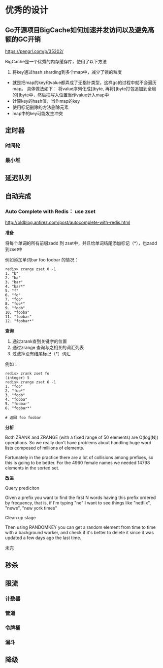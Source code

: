# 优秀的设计


## Go开源项目BigCache如何加速并发访问以及避免高额的GC开销

<https://pengrl.com/p/35302/>

BigCache是一个优秀的内存缓存库，使用了以下方法

1. 将key通过hash sharding到多个map中，减少了锁的粒度
- 就是把map的key和value都弄成了无指针类型，这样gc的过程中就不会遍历map。
	具体做法如下： 将value序列化成[]byte, 再将[]byte打包追加到全局的[]byte中，然后把写入位置当作value计入map中
- 计算key的hash值，当作map的key
- 使用标记删除的方法删除元素
- map中的key可能发生冲突



## 定时器
### 时间轮
### 最小堆



## 延迟队列



## 自动完成

### Auto Complete with Redis： use zset

<http://oldblog.antirez.com/post/autocomplete-with-redis.html>

**准备**

将每个单词的所有前缀zadd 到 zset中，并且给单词结尾添加标记（\*），也zadd到zset中

例如添加单词bar foo foobar 的情况：

```shell
redis> zrange zset 0 -1
1. "b"
2. "ba"
3. "bar"
4. "bar*"
5. "f"
6. "fo"
7. "foo"
8. "foo*"
9. "foob"
10. "fooba"
11. "foobar"
12. "foobar*"
```

**查询**

1. 通过zrank查到关键字的位置
2. 通过zrange 查询与之相关的词汇列表
3. 过滤掉没有结尾标记（\*）词汇

例如：

```shell
redis> zrank zset fo
(integer) 5
redis> zrange zset 6 -1
1. "foo"
2. "foo*"
3. "foob"
4. "fooba"
5. "foobar"
6. "foobar*"

# 返回 foo foobar
```


**分析**

Both ZRANK and ZRANGE (with a fixed range of 50 elements) are O(log(N)) operations. So we really don't have problems about handling huge word lists composed of millions of elements.


Fortunately in the practice there are a lot of collisions among prefixes, so this is going to be better. For the 4960 female names we needed 14798 elements in the sorted set.



**改进**

Query prediciton

Given a prefix you want to find the first N words having this prefix ordered by frequency, that is, if I'm typing "ne" I want to see things like "netflix", "news", "new york times"

Clean up stage

Then using RANDOMKEY you can get a random element from time to time with a background worker, and check if it's better to delete it since it was updated a few days ago the last time.



未完




## 秒杀

## 限流
### 计数器
### 管道
### 令牌桶
### 漏斗


## 降级




